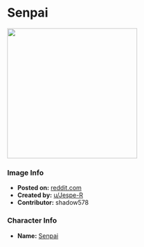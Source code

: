 # Senpai

<img src="https://raw.githubusercontent.com/shadow578/Project-Padoru/master/Padoru/U_Jespe-R/tejina-senpai-senpai-jesper.png" height="300">

### Image Info
* **Posted on:**     [reddit.com](https://www.reddit.com/r/Padoru/comments/erd238/daily_padoru_20_senpai_tejinasenpai/)
* **Created by:**    [u/Jespe-R](https://github.com/shadow578/Project-Padoru/blob/master/table-of-contents/creators/uJespeR.md)
* **Contributor:**   shadow578

### Character Info
* **Name:**   [Senpai](https://myanimelist.net/character/142261)


